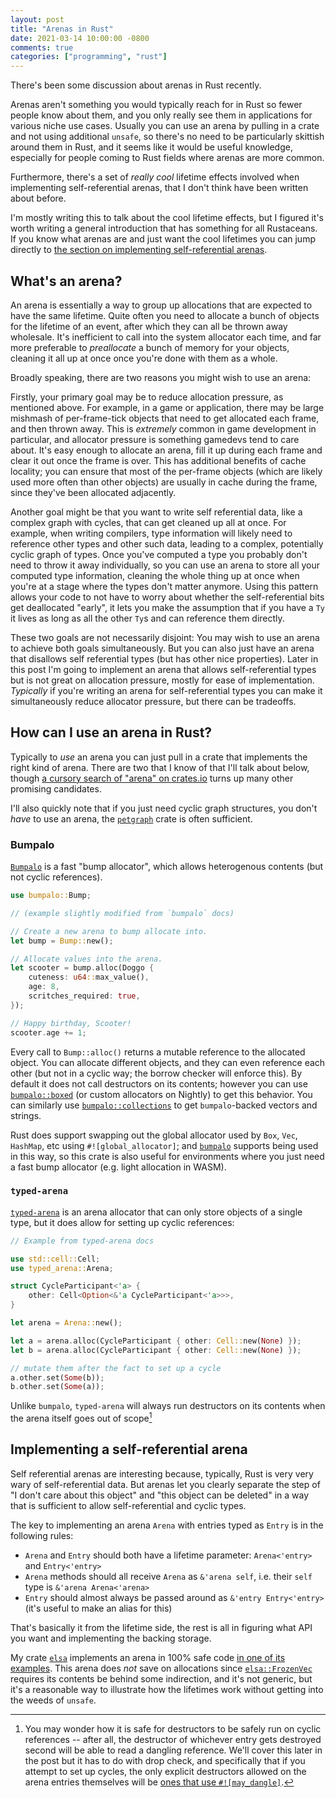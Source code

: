 ```yaml
---
layout: post
title: "Arenas in Rust"
date: 2021-03-14 10:00:00 -0800
comments: true
categories: ["programming", "rust"]
---
```


There's been some discussion about arenas in Rust recently.

Arenas aren't something you would typically reach for in Rust so fewer people know about them, and you only really see them in applications for various niche use cases. Usually you can use an arena by pulling in a crate and not using additional `unsafe`, so there's no need to be particularly skittish around them in Rust, and it seems like it would be useful knowledge, especially for people coming to Rust fields where arenas are more common.

Furthermore, there's a set of _really cool_ lifetime effects involved when implementing self-referential arenas, that I don't think have been written about before.

I'm mostly writing this to talk about the cool lifetime effects, but I figured it's worth writing a general introduction that has something for all Rustaceans. If you know what arenas are and just want the cool lifetimes you can jump directly to [the section on implementing self-referential arenas][section-3].

 [section-3]: #implementing-a-self-referential-arena

## What's an arena?

An arena is essentially a way to group up allocations that are expected to have the same lifetime. Quite often you need to allocate a bunch of objects for the lifetime of an event, after which they can all be thrown away wholesale. It's inefficient to call into the system allocator each time, and far more preferable to _preallocate_ a bunch of memory for your objects, cleaning it all up at once once you're done with them as a whole.

Broadly speaking, there are two reasons you might wish to use an arena:

Firstly, your primary goal may be to reduce allocation pressure, as mentioned above. For example, in a game or application, there may be large mishmash of per-frame-tick objects that need to get allocated each frame, and then thrown away. This is _extremely_ common in game development in particular, and allocator pressure is something gamedevs tend to care about. It's easy enough to allocate an arena, fill it up during each frame and clear it out once the frame is over. This has additional benefits of cache locality; you can ensure that most of the per-frame objects (which are likely used more often than other objects) are usually in cache during the frame, since they've been allocated adjacently.

Another goal might be that you want to write self referential data, like a complex graph with cycles, that can get cleaned up all at once. For example, when writing compilers, type information will likely need to reference other types and other such data, leading to a complex, potentially cyclic graph of types. Once you've computed a type you probably don't need to throw it away individually, so you can use an arena to store all your computed type information, cleaning the whole thing up at once when you're at a stage where the types don't matter anymore. Using this pattern allows your code to not have to worry about whether the self-referential bits get deallocated "early", it lets you make the assumption that if you have a `Ty` it lives as long as all the other `Ty`s and can reference them directly.

These two goals are not necessarily disjoint: You may wish to use an arena to achieve both goals simultaneously. But you can also just have an arena that disallows self referential types (but has other nice properties). Later in this post I'm going to implement an arena that allows self-referential types but is not great on allocation pressure, mostly for ease of implementation. _Typically_ if you're writing an arena for self-referential types you can make it simultaneously reduce allocator pressure, but there can be tradeoffs.

## How can I use an arena in Rust?

Typically to _use_ an arena you can just pull in a crate that implements the right kind of arena. There are two that I know of that I'll talk about below, though [a cursory search of "arena" on crates.io][crates-search] turns up many other promising candidates.

I'll also quickly note that if you just need cyclic graph structures, you don't _have_ to use an arena, the [`petgraph`] crate is often sufficient.

 [`petgraph`]: https://docs.rs/petgraph/

### Bumpalo

[`Bumpalo`] is a fast "bump allocator", which allows heterogenous contents (but not cyclic references).

```rust
use bumpalo::Bump;

// (example slightly modified from `bumpalo` docs)

// Create a new arena to bump allocate into.
let bump = Bump::new();

// Allocate values into the arena.
let scooter = bump.alloc(Doggo {
    cuteness: u64::max_value(),
    age: 8,
    scritches_required: true,
});

// Happy birthday, Scooter!
scooter.age += 1;
```

Every call to `Bump::alloc()` returns a mutable reference to the allocated object. You can allocate different objects, and they can even reference each other (but not in a cyclic way; the borrow checker will enforce this). By default it does not call destructors on its contents; however you can use [`bumpalo::boxed`][bumpalo::boxed] (or custom allocators on Nightly) to get this behavior. You can similarly use [`bumpalo::collections`][bumpalo::collections] to get `bumpalo`-backed vectors and strings.

Rust does support swapping out the global allocator used by `Box`, `Vec`, `HashMap`, etc using `#![global_allocator]`; and [`bumpalo`] supports being used in this way, so this crate is also useful for environments where you just need a fast bump allocator (e.g. light allocation in WASM).

 [crates-search]: https://crates.io/search?q=arena
 [`bumpalo`]: https://docs.rs/bumpalo
 [bumpalo::boxed]: https://docs.rs/bumpalo/3.6.1/bumpalo/boxed/index.html
 [bumpalo::collections]: https://docs.rs/bumpalo/3.6.1/bumpalo/collections/index.html

### `typed-arena`

[`typed-arena`] is an arena allocator that can only store objects of a single type, but it does allow for setting up cyclic references:

```rust
// Example from typed-arena docs

use std::cell::Cell;
use typed_arena::Arena;

struct CycleParticipant<'a> {
    other: Cell<Option<&'a CycleParticipant<'a>>>,
}

let arena = Arena::new();

let a = arena.alloc(CycleParticipant { other: Cell::new(None) });
let b = arena.alloc(CycleParticipant { other: Cell::new(None) });

// mutate them after the fact to set up a cycle
a.other.set(Some(b));
b.other.set(Some(a));
```

Unlike `bumpalo`, `typed-arena` will always run destructors on its contents when the arena itself goes out of scope[^1]


 [`typed-arena`]: https://docs.rs/typed-arena/
 [^1]: You may wonder how it is safe for destructors to be safely run on cyclic references -- after all, the destructor of whichever entry gets destroyed second will be able to read a dangling reference. We'll cover this later in the post but it has to do with drop check, and specifically that if you attempt to set up cycles, the only explicit destructors allowed on the arena entries themselves will be <a href="https://doc.rust-lang.org/nomicon/dropck.html#an-escape-hatch">ones that use `#![may_dangle]`</a>.

## Implementing a self-referential arena

Self referential arenas are interesting because, typically, Rust is very very wary of self-referential data. But arenas let you clearly separate the step of "I don't care about this object" and "this object can be deleted" in a way that is sufficient to allow self-referential and cyclic types.

The key to implementing an arena `Arena` with entries typed as `Entry` is in the following rules:

 - `Arena` and `Entry` should both have a lifetime parameter: `Arena<'entry>` and `Entry<'entry>`
 - `Arena` methods should all receive `Arena` as `&'arena self`, i.e. their `self` type is `&'arena Arena<'arena>`
 - `Entry` should almost always be passed around as `&'entry Entry<'entry>` (it's useful to make an alias for this)

That's basically it from the lifetime side, the rest is all in figuring what API you want and implementing the backing storage. 

My crate [`elsa`] implements an arena in 100% safe code [in one of its examples][mutable_arena]. This arena does _not_ save on allocations since [`elsa::FrozenVec`] requires its contents be behind some indirection, and it's not generic, but it's a reasonable way to illustrate how the lifetimes work without getting into the weeds of `unsafe`.

 [`elsa`]: https://docs.rs/elsa
 [`elsa::FrozenVec`]: https://docs.rs/elsa/1.4.0/elsa/vec/struct.FrozenVec.html
 [mutable_arena]: https://github.com/Manishearth/elsa/blob/d23795f144a598d10bb21d8598cef4ed3d087522/examples/mutable_arena.rs